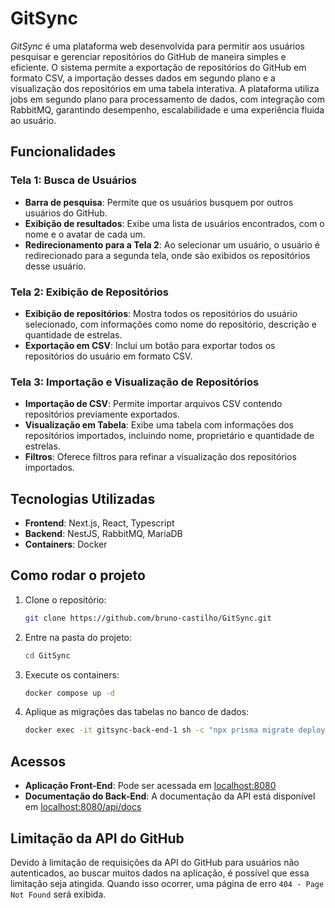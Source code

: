 # GitSync

*GitSync* é uma plataforma web desenvolvida para permitir aos usuários pesquisar e gerenciar repositórios do GitHub de maneira simples e eficiente. O sistema permite a exportação de repositórios do GitHub em formato CSV, a importação desses dados em segundo plano e a visualização dos repositórios em uma tabela interativa. A plataforma utiliza jobs em segundo plano para processamento de dados, com integração com RabbitMQ, garantindo desempenho, escalabilidade e uma experiência fluida ao usuário.

## Funcionalidades

### Tela 1: Busca de Usuários

- **Barra de pesquisa**: Permite que os usuários busquem por outros usuários do GitHub.
- **Exibição de resultados**: Exibe uma lista de usuários encontrados, com o nome e o avatar de cada um.
- **Redirecionamento para a Tela 2**: Ao selecionar um usuário, o usuário é redirecionado para a segunda tela, onde são exibidos os repositórios desse usuário.

### Tela 2: Exibição de Repositórios

- **Exibição de repositórios**: Mostra todos os repositórios do usuário selecionado, com informações como nome do repositório, descrição e quantidade de estrelas.
- **Exportação em CSV**: Inclui um botão para exportar todos os repositórios do usuário em formato CSV.

### Tela 3: Importação e Visualização de Repositórios

- **Importação de CSV**: Permite importar arquivos CSV contendo repositórios previamente exportados.
- **Visualização em Tabela**: Exibe uma tabela com informações dos repositórios importados, incluindo nome, proprietário e quantidade de estrelas.
- **Filtros**: Oferece filtros para refinar a visualização dos repositórios importados.

## Tecnologias Utilizadas

- **Frontend**: Next.js, React, Typescript
- **Backend**: NestJS, RabbitMQ, MariaDB
- **Containers**: Docker

## Como rodar o projeto

1. Clone o repositório:

   ```bash
   git clone https://github.com/bruno-castilho/GitSync.git
   ```

2. Entre na pasta do projeto:

   ```bash
   cd GitSync
   ```

3. Execute os containers:

   ```bash
   docker compose up -d
   ```

4. Aplique as migrações das tabelas no banco de dados:

   ```bash
   docker exec -it gitsync-back-end-1 sh -c "npx prisma migrate deploy
   ```

## Acessos

- **Aplicação Front-End**: Pode ser acessada em [localhost:8080](http://localhost:8080)
- **Documentação do Back-End**: A documentação da API está disponível em [localhost:8080/api/docs](http://localhost:8080/api/docs)

## Limitação da API do GitHub

Devido à limitação de requisições da API do GitHub para usuários não autenticados, ao buscar muitos dados na aplicação, é possível que essa limitação seja atingida. Quando isso ocorrer, uma página de erro `404 - Page Not Found` será exibida.
